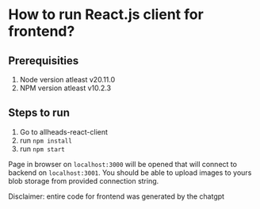 # How to run React.js client for frontend?

## Prerequisities

1. Node version atleast v20.11.0
2. NPM version atleast v10.2.3

## Steps to run

1. Go to allheads-react-client
2. run `npm install`
3. run `npm start`

Page in browser on `localhost:3000` will be opened that will connect to backend on `localhost:3001`. You should be able to upload images to yours blob storage from provided connection string.

Disclaimer: entire code for frontend was generated by the chatgpt